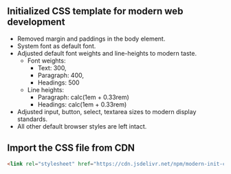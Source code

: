 ## Initialized CSS template for modern web development

- Removed margin and paddings in the body element.
- System font as default font.
- Adjusted default font weights and line-heights to modern taste.
  - Font weights:
    - Text: 300,
    - Paragraph: 400,
    - Headings: 500
  - Line heights:
    - Paragraph: calc(1em + 0.33rem)
    - Headings: calc(1em + 0.33rem)
- Adjusted input, button, select, textarea sizes to modern display standards.
- All other default browser styles are left intact.

## Import the CSS file from CDN

```html
<link rel="stylesheet" href="https://cdn.jsdelivr.net/npm/modern-init-css@latest/init.css">
```
